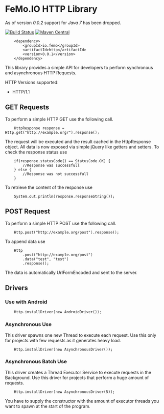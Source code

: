 # FeMo.IO HTTP Library

As of version *0.0.2* support for *Java 7* has been dropped.

[![Build Status](https://travis-ci.org/femoio/http.svg?branch=master)](https://travis-ci.org/femoio/http)
[![Maven Central](https://maven-badges.herokuapp.com/maven-central/io.femo/http/badge.svg)](https://maven-badges.herokuapp.com/maven-central/io.femo/http)

        <dependency>
            <groupId>io.femo</groupId>
            <artifactId>http</artifactId>
            <version>0.0.1</version>
        </dependency>

This library provides a simple API for developers to perform synchronous and asynchronous HTTP Requests.
 
HTTP Versions supported:

* HTTP/1.1

## GET Requests

To perform a simple HTTP GET use the following call.

        HttpResponse response = Http.get("http://example.org/").response();
        
The request will be executed and the result cached in the HttpResponse object. All data is now exposed via simple jQuery
like getters and setters. To check the response status use
 
        if(response.statusCode() == StatusCode.OK) {
            //Response was successfull
        } else {
            //Response was not successfull
        }
        
To retrieve the content of the response use
 
        System.out.println(response.responseString());
        
## POST Request

To perform a simple HTTP POST use the following call.

        Http.post("http://example.org/post").response();
        
To append data use

        Http
            .post("http://example.org/post")
            .data("test", "test")
            .response();
            
The data is automatically UrlFormEncoded and sent to the server.

## Drivers

### Use with Android

        Http.installDriver(new AndroidDriver());
        
### Asynchronous Use
This driver spawns one new Thread to execute each request. Use this only for projects with few requests as it generates heavy load.

        Http.installDriver(new AsynchronousDriver()); 
        
### Asynchronous Batch Use
This driver creates a Thread Executor Service to execute requests in the Background. Use this driver for projects that 
perform a huge amount of requests.

        Http.installDriver(new AsynchronousDriver(5));
        
You have to supply the constructor with the amount of executor threads you want to spawn at the start of the program.
